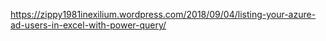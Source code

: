 https://zippy1981inexilium.wordpress.com/2018/09/04/listing-your-azure-ad-users-in-excel-with-power-query/